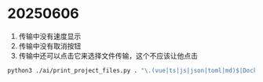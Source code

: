 # 20250606

1. 传输中没有速度显示
2. 传输中没有取消按钮
3. 传输中还可以点击它来选择文件传输，这个不应该让他点击

```bash
python3 ./ai/print_project_files.py . "\.(vue|ts|js|json|toml|md)$|Dockerfile$|eslint\.config\.js$" -o ./ai/project_context.txt -e "node_modules,.git,.nuxt,dist,build,public/assets,pnpm-lock.yaml,.vscode,ai"
```
